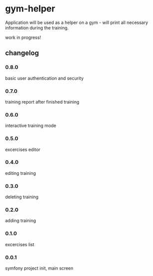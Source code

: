 # gym-helper
Application will be used as a helper on a gym - will print all necessary information
during the training.

work in progress!

## changelog
### 0.8.0
basic user authentication and security
### 0.7.0
training report after finished training
### 0.6.0
interactive training mode
### 0.5.0
excercises editor
### 0.4.0
editing training
### 0.3.0
deleting training
### 0.2.0
adding training
### 0.1.0
excercises list
### 0.0.1
symfony project init, main screen
